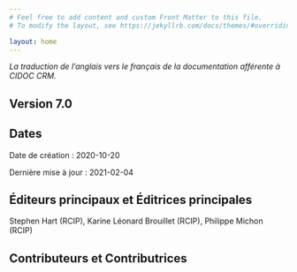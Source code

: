 ```yaml
---
# Feel free to add content and custom Front Matter to this file.
# To modify the layout, see https://jekyllrb.com/docs/themes/#overriding-theme-defaults

layout: home
---
```


*La traduction de l’anglais vers le français de la documentation afférente à CIDOC CRM.*

## Version 7.0

## Dates

Date de création : 2020-10-20

Dernière mise à jour : 2021-02-04

## Éditeurs principaux et Éditrices principales

Stephen Hart (RCIP), Karine Léonard Brouillet (RCIP), Philippe Michon (RCIP)

## Contributeurs et Contributrices

